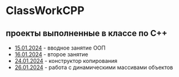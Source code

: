# ClassWorkCPP
## проекты выполненные в классе по C++
- [15.01.2024](15.01.2024) - вводное занятие ООП
- [16.01.2024](16.01.2024) - второе занятие
- [24.01.2024](24.01.2024) - конструктор копирования
- [26.01.2024](26.01.2024) - работа с динамическими массивами объектов
